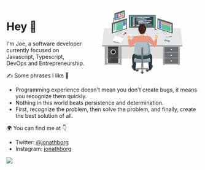 <img align="right" src="https://github.com/jonathborg/jonathborg/blob/master/images/developer.png" width="300"/>

# Hey 👀

I'm Joe, a software developer currently focused on Javascript, Typescript, DevOps and Entrepreneurship.

✍ Some phrases I like 📒
- Programming experience doesn't mean you don't create bugs, it means you recognize them quickly.
- Nothing in this world beats persistence and determination.
- First, recognize the problem, then solve the problem, and finally, create the best solution of all.

🌍 You can find me at 👇
- Twitter: [@jonathborg](https://twitter.com/jonathborg)
- Instagram: [jonathborg](https://www.instagram.com/jonathborg)

![](https://komarev.com/ghpvc/?username=jonathborg&color=blue&style=flat-square&label=PROFILE+VIEWS)

